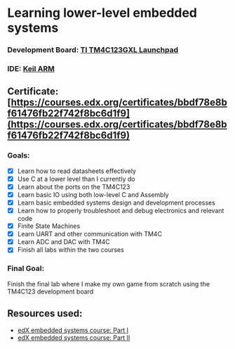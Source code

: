 # **Learning lower-level embedded systems**

### **Development Board**: [TI TM4C123GXL Launchpad](http://www.ti.com/tool/ek-tm4c123gxl) 

### **IDE**: [Keil ARM](http://www2.keil.com/mdk5)

## **Certificate**: [https://courses.edx.org/certificates/bbdf78e8bf61476fb22f742f8bc6d1f9](https://courses.edx.org/certificates/bbdf78e8bf61476fb22f742f8bc6d1f9)

### **Goals**:

- [x] Learn how to read datasheets effectively
- [x] Use C at a lower level than I currently do 
- [x] Learn about the ports on the TM4C123
- [x] Learn basic IO using both low-level C and Assembly
- [x] Learn basic embedded systems design and development processes
- [x] Learn how to properly troubleshoot and debug electronics and relevant code
- [x] Finite State Machines
- [x] Learn UART and other communication with TM4C
- [x] Learn ADC and DAC with TM4C
- [x] Finish all labs within the two courses

### **Final Goal**:
Finish the final lab where I make my own game from scratch using the TM4C123 development board


## **Resources used**:

- [edX embedded systems course: Part I](https://www.edx.org/course/embedded-systems-shape-world-utaustinx-ut-6-10x)
- [edX embedded systems course: Part II](https://www.edx.org/course/embedded-systems-shape-world-multi-utaustinx-ut-6-20x)
  
